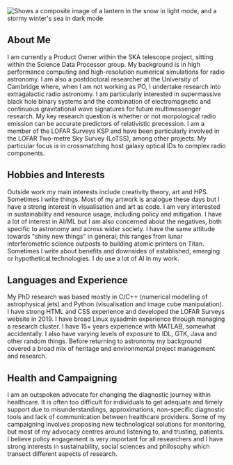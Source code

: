  <picture>
  <source media="(prefers-color-scheme: dark)" srcset="lanterns4.jpg">
  <source media="(prefers-color-scheme: light)" srcset="lanterns.jpg">
  <img alt="Shows a composite image of a lantern in the snow in light mode, and a stormy winter's sea in dark mode">
</picture>

## About Me
I am currently a Product Owner within the SKA telescope project, sitting within the Science Data Processor group. My background is in high performance computing and high-resolution numerical simulations for radio astronomy. I am also a postdoctoral researcher at the University of Cambridge where, when I am not working as PO, I undertake research into extragalactic radio astronomy. I am particularly interested in supermassive black hole binary systems and the combination of electromagnetic and continuous gravitational wave signatures for future multimessenger research. My key research question is whether or not morpological radio emission can be accurate predictors of relativistic precession. I am a member of the LOFAR Surveys KSP and have been particularly involved in the LOFAR Two-metre Sky Survey (LoTSS), among other projects. My particular focus is in crossmatching host galaxy optical IDs to complex radio components. 

## Hobbies and Interests
Outside work my main interests include creativity theory, art and HPS. Sometimes I write things. Most of my artwork is analogue these days but I have a strong interest in visualisation and art as code. I am very interested in sustainability and resource usage, including policy and mitigation. I have a lot of interest in AI/ML but I am also concerned about the negatives, both specific to astronomy and across wider society. I have the same attitude towards "shiny new things" in general; this ranges from lunar interferometric science outposts to building atomic printers on Titan. Sometimes I write about benefits and downsides of established, emerging or hypothetical technologies. I do use a lot of AI in my work.

## Languages and Experience
My PhD research was based mostly in C/C++ (numerical modelling of astrophysical jets) and Python (visualisation and image cube manipulation). I have strong HTML and CSS experience and developed the LOFAR Surveys website in 2019. I have broad Linux sysadmin experience through managing a research cluster. I have 15+ years experience with MATLAB, somewhat accidentally. I also have varying levels of exposure to IDL, GTK, Java and other random things. Before returning to astronomy my background covered a broad mix of heritage and environmental project management and research.

## Health and Campaigning
I am an outspoken advocate for changing the diagnostic journey within healthcare. It is often too difficult for individuals to get adequate and timely support due to misunderstandings, approximations, non-specific diagnostic tools and lack of communication between healthcare providers. Some of my campaigning involves proposing new technological solutions for monitoring, but most of my advocacy centres around listening to, and trusting, patients. I believe policy engagement is very important for all researchers and I have strong interests in sustainability, social sciences and philosophy which transect different aspects of research. 
